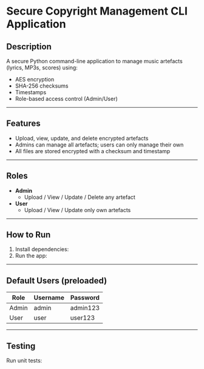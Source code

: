 # Secure Copyright Management CLI Application

## Description
A secure Python command-line application to manage music artefacts (lyrics, MP3s, scores) using:
- AES encryption
- SHA-256 checksums
- Timestamps
- Role-based access control (Admin/User)

---

## Features
- Upload, view, update, and delete encrypted artefacts
- Admins can manage all artefacts; users can only manage their own
- All files are stored encrypted with a checksum and timestamp

---

## Roles
- **Admin**
  - Upload / View / Update / Delete any artefact
- **User**
  - Upload / View / Update only own artefacts

---

## How to Run

1. Install dependencies:
2. Run the app:

---

## Default Users (preloaded)

| Role  | Username | Password  |
|-------|----------|-----------|
| Admin | admin    | admin123  |
| User  | user     | user123   |

---

## Testing

Run unit tests:
